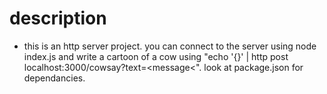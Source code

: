 # description  
  * this is an http server project. you can connect to the server using node index.js and write a cartoon of a cow using "echo '{}' | http post localhost:3000/cowsay?text=<message<". look at package.json for dependancies. 
